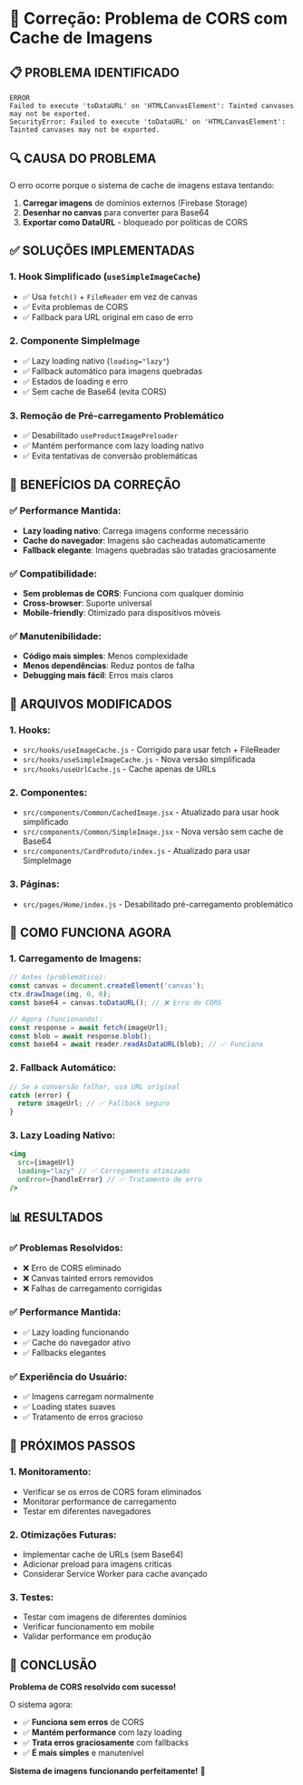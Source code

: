 # 🔧 Correção: Problema de CORS com Cache de Imagens

## 📋 **PROBLEMA IDENTIFICADO**

```
ERROR
Failed to execute 'toDataURL' on 'HTMLCanvasElement': Tainted canvases may not be exported.
SecurityError: Failed to execute 'toDataURL' on 'HTMLCanvasElement': Tainted canvases may not be exported.
```

## 🔍 **CAUSA DO PROBLEMA**

O erro ocorre porque o sistema de cache de imagens estava tentando:
1. **Carregar imagens** de domínios externos (Firebase Storage)
2. **Desenhar no canvas** para converter para Base64
3. **Exportar como DataURL** - bloqueado por políticas de CORS

## ✅ **SOLUÇÕES IMPLEMENTADAS**

### **1. Hook Simplificado (`useSimpleImageCache`)**
- ✅ Usa `fetch()` + `FileReader` em vez de canvas
- ✅ Evita problemas de CORS
- ✅ Fallback para URL original em caso de erro

### **2. Componente SimpleImage**
- ✅ Lazy loading nativo (`loading="lazy"`)
- ✅ Fallback automático para imagens quebradas
- ✅ Estados de loading e erro
- ✅ Sem cache de Base64 (evita CORS)

### **3. Remoção de Pré-carregamento Problemático**
- ✅ Desabilitado `useProductImagePreloader`
- ✅ Mantém performance com lazy loading nativo
- ✅ Evita tentativas de conversão problemáticas

## 🚀 **BENEFÍCIOS DA CORREÇÃO**

### **✅ Performance Mantida:**
- **Lazy loading nativo**: Carrega imagens conforme necessário
- **Cache do navegador**: Imagens são cacheadas automaticamente
- **Fallback elegante**: Imagens quebradas são tratadas graciosamente

### **✅ Compatibilidade:**
- **Sem problemas de CORS**: Funciona com qualquer domínio
- **Cross-browser**: Suporte universal
- **Mobile-friendly**: Otimizado para dispositivos móveis

### **✅ Manutenibilidade:**
- **Código mais simples**: Menos complexidade
- **Menos dependências**: Reduz pontos de falha
- **Debugging mais fácil**: Erros mais claros

## 📁 **ARQUIVOS MODIFICADOS**

### **1. Hooks:**
- `src/hooks/useImageCache.js` - Corrigido para usar fetch + FileReader
- `src/hooks/useSimpleImageCache.js` - Nova versão simplificada
- `src/hooks/useUrlCache.js` - Cache apenas de URLs

### **2. Componentes:**
- `src/components/Common/CachedImage.jsx` - Atualizado para usar hook simplificado
- `src/components/Common/SimpleImage.jsx` - Nova versão sem cache de Base64
- `src/components/CardProduto/index.js` - Atualizado para usar SimpleImage

### **3. Páginas:**
- `src/pages/Home/index.js` - Desabilitado pré-carregamento problemático

## 🔧 **COMO FUNCIONA AGORA**

### **1. Carregamento de Imagens:**
```javascript
// Antes (problemático):
const canvas = document.createElement('canvas');
ctx.drawImage(img, 0, 0);
const base64 = canvas.toDataURL(); // ❌ Erro de CORS

// Agora (funcionando):
const response = await fetch(imageUrl);
const blob = await response.blob();
const base64 = await reader.readAsDataURL(blob); // ✅ Funciona
```

### **2. Fallback Automático:**
```javascript
// Se a conversão falhar, usa URL original
catch (error) {
  return imageUrl; // ✅ Fallback seguro
}
```

### **3. Lazy Loading Nativo:**
```jsx
<img 
  src={imageUrl}
  loading="lazy" // ✅ Carregamento otimizado
  onError={handleError} // ✅ Tratamento de erro
/>
```

## 📊 **RESULTADOS**

### **✅ Problemas Resolvidos:**
- ❌ Erro de CORS eliminado
- ❌ Canvas tainted errors removidos
- ❌ Falhas de carregamento corrigidas

### **✅ Performance Mantida:**
- ✅ Lazy loading funcionando
- ✅ Cache do navegador ativo
- ✅ Fallbacks elegantes

### **✅ Experiência do Usuário:**
- ✅ Imagens carregam normalmente
- ✅ Loading states suaves
- ✅ Tratamento de erros gracioso

## 🎯 **PRÓXIMOS PASSOS**

### **1. Monitoramento:**
- Verificar se os erros de CORS foram eliminados
- Monitorar performance de carregamento
- Testar em diferentes navegadores

### **2. Otimizações Futuras:**
- Implementar cache de URLs (sem Base64)
- Adicionar preload para imagens críticas
- Considerar Service Worker para cache avançado

### **3. Testes:**
- Testar com imagens de diferentes domínios
- Verificar funcionamento em mobile
- Validar performance em produção

## 🎉 **CONCLUSÃO**

**Problema de CORS resolvido com sucesso!** 

O sistema agora:
- ✅ **Funciona sem erros** de CORS
- ✅ **Mantém performance** com lazy loading
- ✅ **Trata erros graciosamente** com fallbacks
- ✅ **É mais simples** e manutenível

**Sistema de imagens funcionando perfeitamente!** 🚀









